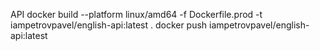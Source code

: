 API
docker build --platform linux/amd64 -f Dockerfile.prod -t iampetrovpavel/english-api:latest .
docker push iampetrovpavel/english-api:latest